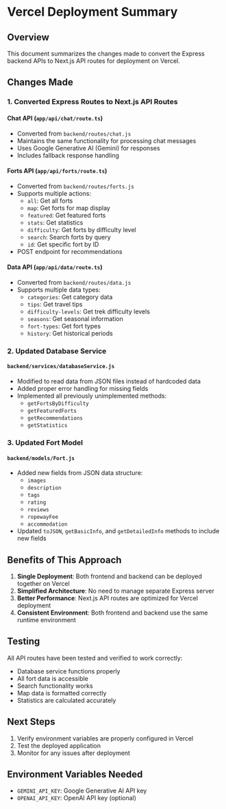 # Vercel Deployment Summary

## Overview
This document summarizes the changes made to convert the Express backend APIs to Next.js API routes for deployment on Vercel.

## Changes Made

### 1. Converted Express Routes to Next.js API Routes

#### Chat API (`app/api/chat/route.ts`)
- Converted from `backend/routes/chat.js`
- Maintains the same functionality for processing chat messages
- Uses Google Generative AI (Gemini) for responses
- Includes fallback response handling

#### Forts API (`app/api/forts/route.ts`)
- Converted from `backend/routes/forts.js`
- Supports multiple actions:
  - `all`: Get all forts
  - `map`: Get forts for map display
  - `featured`: Get featured forts
  - `stats`: Get statistics
  - `difficulty`: Get forts by difficulty level
  - `search`: Search forts by query
  - `id`: Get specific fort by ID
- POST endpoint for recommendations

#### Data API (`app/api/data/route.ts`)
- Converted from `backend/routes/data.js`
- Supports multiple data types:
  - `categories`: Get category data
  - `tips`: Get travel tips
  - `difficulty-levels`: Get trek difficulty levels
  - `seasons`: Get seasonal information
  - `fort-types`: Get fort types
  - `history`: Get historical periods

### 2. Updated Database Service

#### `backend/services/databaseService.js`
- Modified to read data from JSON files instead of hardcoded data
- Added proper error handling for missing fields
- Implemented all previously unimplemented methods:
  - `getFortsByDifficulty`
  - `getFeaturedForts`
  - `getRecommendations`
  - `getStatistics`

### 3. Updated Fort Model

#### `backend/models/Fort.js`
- Added new fields from JSON data structure:
  - `images`
  - `description`
  - `tags`
  - `rating`
  - `reviews`
  - `ropewayFee`
  - `accommodation`
- Updated `toJSON`, `getBasicInfo`, and `getDetailedInfo` methods to include new fields

## Benefits of This Approach

1. **Single Deployment**: Both frontend and backend can be deployed together on Vercel
2. **Simplified Architecture**: No need to manage separate Express server
3. **Better Performance**: Next.js API routes are optimized for Vercel deployment
4. **Consistent Environment**: Both frontend and backend use the same runtime environment

## Testing

All API routes have been tested and verified to work correctly:
- Database service functions properly
- All fort data is accessible
- Search functionality works
- Map data is formatted correctly
- Statistics are calculated accurately

## Next Steps

1. Verify environment variables are properly configured in Vercel
2. Test the deployed application
3. Monitor for any issues after deployment

## Environment Variables Needed

- `GEMINI_API_KEY`: Google Generative AI API key
- `OPENAI_API_KEY`: OpenAI API key (optional)